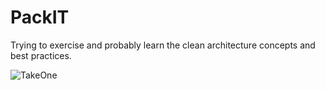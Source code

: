 # PackIT
Trying to exercise and probably learn the clean architecture concepts and best practices.

![TakeOne](https://github.com/naidenpetrov00/PackIT/assets/58266467/29f4b76e-ba3b-4547-8d46-8d21ba9acccd)
